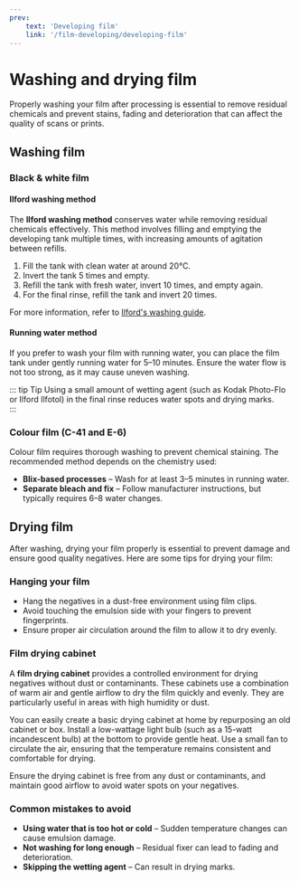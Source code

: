 ```yaml
---
prev:
    text: 'Developing film'
    link: '/film-developing/developing-film'
---
```

# Washing and drying film

Properly washing your film after processing is essential to remove residual chemicals and prevent stains, fading and deterioration that can affect the quality of scans or prints.

## Washing film

### Black & white film

#### Ilford washing method

The **Ilford washing method** conserves water while removing residual chemicals effectively. 
This method involves filling and emptying the developing tank multiple times, with increasing amounts of agitation between refills.

1. Fill the tank with clean water at around 20°C.
2. Invert the tank 5 times and empty.
3. Refill the tank with fresh water, invert 10 times, and empty again.
4. For the final rinse, refill the tank and invert 20 times.

For more information, refer to [Ilford's washing guide](https://www.ilfordphoto.com/wp/wp-content/uploads/2017/03/Reducing-Wash-Water.pdf).  

#### Running water method

If you prefer to wash your film with running water, you can place the film tank under gently running water for 5–10 minutes. 
Ensure the water flow is not too strong, as it may cause uneven washing.  

::: tip Tip 
Using a small amount of wetting agent (such as Kodak Photo-Flo or Ilford Ilfotol) in the final rinse reduces water spots and drying marks.  
:::

### Colour film (C-41 and E-6)

Colour film requires thorough washing to prevent chemical staining. 
The recommended method depends on the chemistry used:  

- **Blix-based processes** – Wash for at least 3–5 minutes in running water.  
- **Separate bleach and fix** – Follow manufacturer instructions, but typically requires 6–8 water changes.  

## Drying film

After washing, drying your film properly is essential to prevent damage and ensure good quality negatives. 
Here are some tips for drying your film:

### Hanging your film

- Hang the negatives in a dust-free environment using film clips.
- Avoid touching the emulsion side with your fingers to prevent fingerprints.
- Ensure proper air circulation around the film to allow it to dry evenly.

### Film drying cabinet

A **film drying cabinet** provides a controlled environment for drying negatives without dust or contaminants. These cabinets use a combination of warm air and gentle airflow to dry the film quickly and evenly. They are particularly useful in areas with high humidity or dust.  

You can easily create a basic drying cabinet at home by repurposing an old cabinet or box. Install a low-wattage light bulb (such as a 15-watt incandescent bulb) at the bottom to provide gentle heat. Use a small fan to circulate the air, ensuring that the temperature remains consistent and comfortable for drying.

Ensure the drying cabinet is free from any dust or contaminants, and maintain good airflow to avoid water spots on your negatives.

### Common mistakes to avoid

- **Using water that is too hot or cold** – Sudden temperature changes can cause emulsion damage.  
- **Not washing for long enough** – Residual fixer can lead to fading and deterioration.  
- **Skipping the wetting agent** – Can result in drying marks.